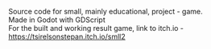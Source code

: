 Source code for small, mainly educational, project - game. <br />
Made in Godot with GDScript <br />
For the built and working result game, link to itch.io - https://tsirelsonstepan.itch.io/smll2
